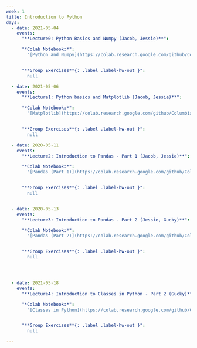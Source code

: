 ```yaml
---
week: 1
title: Introduction to Python
days:
  - date: 2021-05-04
    events:
      "**Lecture0: Python Basics and Numpy (Jacob, Jessie)**":

      "*Colab Notebook:*":
        "[Python and Numpy](https://colab.research.google.com/github/Columbia-Neuropythonistas/PythonDataCourse2021/blob/main/Lecture0/Lecture0_Python%2BNumpy.ipynb)"


      "**Group Exercises**{: .label .label-hw-out }":
        null

  - date: 2021-05-06
    events:
      "**Lecture1: Python basics and Matplotlib (Jacob, Jessie)**":

      "*Colab Notebook:*":
        "[Matplotlib](https://colab.research.google.com/github/Columbia-Neuropythonistas/PythonDataCourse2021/blob/main/Lecture1/Lecture1_Matplotlib.ipynb)"


      "**Group Exercises**{: .label .label-hw-out }":
        null

  - date: 2020-05-11
    events:
      "**Lecture2: Introduction to Pandas - Part 1 (Jacob, Jessie)**":

      "*Colab Notebook:*":
        "[Pandas (Part 1)](https://colab.research.google.com/github/Columbia-Neuropythonistas/PythonDataCourse2021/blob/main/Lecture2/Lecture2_pandas.ipynb)"


      "**Group Exercises**{: .label .label-hw-out }":
        null


  - date: 2020-05-13
    events:
      "**Lecture3: Introduction to Pandas - Part 2 (Jessie, Gucky)**":

      "*Colab Notebook:*":
        "[Pandas (Part 2)](https://colab.research.google.com/github/Columbia-Neuropythonistas/PythonDataCourse2021/blob/main/Lecture3/Lecture3_pandaspart2.ipynb)"


      "**Group Exercises**{: .label .label-hw-out }":
        null




  - date: 2021-05-18
    events:
      "**Lecture4: Introduction to Classes in Python - Part 2 (Gucky)**":

      "*Colab Notebook:*":
        "[Classes in Python](https://colab.research.google.com/github/Columbia-Neuropythonistas/PythonDataCourse2021/blob/main/Lecture4/Lecture4_ClassesinPython.ipynb)"


      "**Group Exercises**{: .label .label-hw-out }":
        null

---
```

